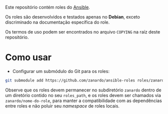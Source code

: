 Este repositório contém roles do
[Ansible](https://docs.ansible.com/ansible/index.html).

Os roles são desenvolvidos e testados apenas no **Debian**, exceto
discriminado na documentação específica do role.

Os termos de uso podem ser encontrados no arquivo `COPYING` na raíz deste
repositório.

# Como usar

- Configurar um submódulo do Git para os roles:

```bash
git submodule add https://github.com/zanardo/ansible-roles roles/zanardo
```

Observe que os roles devem permanecer no subdiretório `zanardo` dentro de um
diretório contido no seu `roles_path`, e os roles devem ser chamados via
`zanardo/nome-do-role`, para manter a compatibilidade com as dependências
entre roles e não poluir seu *namespace* de roles locais.
